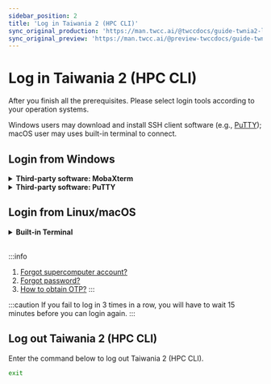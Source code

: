 ```yaml
---
sidebar_position: 2
title: 'Log in Taiwania 2 (HPC CLI)'
sync_original_production: 'https://man.twcc.ai/@twccdocs/guide-twnia2-login-and-logout-en' 
sync_original_preview: 'https://man.twcc.ai/@preview-twccdocs/guide-twnia2-login-and-logout-en'
---
```


# Log in Taiwania 2 (HPC CLI)

After you finish all the prerequisites. Please select login tools according to your operation systems.

Windows users may download and install SSH client software (e.g., [PuTTY](https://www.chiark.greenend.org.uk/~sgtatham/putty/latest.html)); macOS user may uses built-in terminal to connect.

## Login from Windows
<!-- 1 start -->

<details class="docspoiler">

<summary><b>Third-party software: MobaXterm</b></summary>

### Step 1. Open MobaXterm

Please download the software from [<ins>MobaXterm Home Edition (Portable edition)</ins>](https://mobaxterm.mobatek.net/download-home-edition.html), unzip it, and run **MobaXterm_Personal_[version]**.


![](https://cos.twcc.ai/SYS-MANUAL/uploads/upload_1f3324a847dcf480c383ceed1d7c56a4.png)

### Step 2. Create a connection

Click **Session** in the upper left corner.

![](https://cos.twcc.ai/SYS-MANUAL/uploads/upload_14193d66d4e18c0a81402307bd08b841.png)
<br/>

Follow the diagram and steps to complete the settings and establish a connection:


1. Click **SSH**
2. Enter **ln01.twcc.ai** in `Remote host`
3. Enter *supercomputer account* in `Specify username`
4. Click **OK** to establish the connection


![](https://cos.twcc.ai/SYS-MANUAL/uploads/upload_513dfb5381969fff75d9b6f192a0bfd2.png)

5. Enter *supercomputer password* and *OTP* seperately

![](https://cos.twcc.ai/SYS-MANUAL/uploads/upload_d3603c9cb64f35b513296bcb0f3100e4.png)

6. Login successful! You may refer to the system provided instruction manual and instruction for submitting jobs.

![](https://cos.twcc.ai/SYS-MANUAL/uploads/upload_22e1a06c5a1547c3a09f4247e3eca50e.png)

</details>

<!-- Space -->

<div style={{height:8+'px'}}></div>

<!-- 2. start -->

<details class="docspoiler">

<summary><b>Third-party software: PuTTY</b></summary>

<br/>

### Step 1. Open PuTTY

- After opened:
1. Enter **ln01.twcc.ai**
2. Click **Open**

![](https://cos.twcc.ai/SYS-MANUAL/uploads/upload_d779ddfc20133ba056e34b80365299df.png)


### Step 2. Enter supercomputer account, supercomputer password and OTP

- After finished, the PuTTY terminal window pops out and enter the following information to login:
1. Enter supercomputer account
2. Enter supercomputer password
3. Enter OTP to finish login!


![](https://cos.twcc.ai/SYS-MANUAL/uploads/upload_2d5943b5d0078544b13320d5e304a14d.png)



</details>

## Login from Linux/macOS

<!-- 2. start -->

<details class="docspoiler">

<summary><b>Built-in Terminal</b></summary>

<br/>

### Step 1. Open built-in terminal and enter the login information

1. Enter command `ssh [supercomputer account]@ln01.twcc.ai`
2. Enter supercomputer password
3. Enter OTP to finish login!

![](https://cos.twcc.ai/SYS-MANUAL/uploads/upload_04190c45d49a75d1dac66ee61b2a4855.png)

</details>

<br/>

:::info
1. [<ins>Forgot supercomputer account?</ins>](https://man.twcc.ai/@twccdocs/guide-service-hostname-pwd-otp-en#%E9%87%8D%E7%BD%AE%E4%B8%BB%E6%A9%9F%E5%AF%86%E7%A2%BC)
2. [<ins>Forgot password?</ins>](https://man.twcc.ai/@twccdocs/guide-service-hostname-pwd-otp-en#%E9%87%8D%E7%BD%AE%E4%B8%BB%E6%A9%9F%E5%AF%86%E7%A2%BC)
3. [<ins>How to obtain OTP?</ins>](https://man.twcc.ai/@twccdocs/guide-service-hostname-pwd-otp-en#%E5%8F%96%E5%BE%97-OTP-%E8%AA%8D%E8%AD%89%E7%A2%BC)
:::


:::caution
If you fail to log in 3 times in a row, you will have to wait 15 minutes before you can login again.
:::



## Log out Taiwania 2 (HPC CLI)

Enter the command below to log out Taiwania 2 (HPC CLI).

```bash
exit
```
